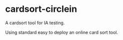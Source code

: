 # cardsort-circlein
A cardsort tool for IA testing.

Using standard easy to deploy an online card sort tool.
